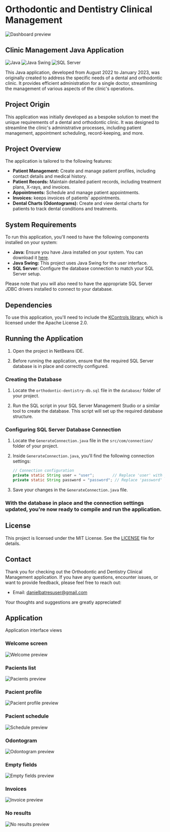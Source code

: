 # Orthodontic and Dentistry Clinical Management

![Dashboard preview](preview/dashboard-preview.jpg)

## Clinic Management Java Application

![Java](https://img.shields.io/badge/Java-%3CJDK11%3E-e63946)
![Java Swing](https://img.shields.io/badge/Java%20Swing-f1faee)
![SQL Server](https://img.shields.io/badge/SQL%20Server-ffb703)

This Java application, developed from August 2022 to January 2023, was originally created to address the specific needs of a dental and orthodontic clinic. It provides efficient administration for a single doctor, streamlining the management of various aspects of the clinic's operations.

## Project Origin

This application was initially developed as a bespoke solution to meet the unique requirements of a dental and orthodontic clinic. It was designed to streamline the clinic's administrative processes, including patient management, appointment scheduling, record-keeping, and more.

## Project Overview

The application is tailored to the following features:

- **Patient Management:** Create and manage patient profiles, including contact details and medical history.
- **Patient Records:** Maintain detailed patient records, including treatment plans, X-rays, and invoices.
- **Appointments:** Schedule and manage patient appointments.
- **Invoices:** keeps invoices of patients' appointments.
- **Dental Charts (Odontograms):** Create and view dental charts for patients to track dental conditions and treatments.

## System Requirements

To run this application, you'll need to have the following components installed on your system:

- **Java:** Ensure you have Java installed on your system. You can download it [here](https://www.java.com/).
- **Java Swing:** This project uses Java Swing for the user interface.
- **SQL Server:** Configure the database connection to match your SQL Server setup.

Please note that you will also need to have the appropriate SQL Server JDBC drivers installed to connect to your database.

## Dependencies

To use this application, you'll need to include the [KControls library](https://github.com/k33ptoo/KControls), which is licensed under the Apache License 2.0.

## Running the Application

1. Open the project in NetBeans IDE.

2. Before running the application, ensure that the required SQL Server database is in place and correctly configured.

### Creating the Database

1. Locate the `orthodontic-dentistry-db.sql` file in the `database/` folder of your project.

2. Run the SQL script in your SQL Server Management Studio or a similar tool to create the database. This script will set up the required database structure.

### Configuring SQL Server Database Connection

1. Locate the `GenerateConnection.java` file in the `src/com/connection/` folder of your project.

2. Inside `GenerateConnection.java`, you'll find the following connection settings:

    ```java
    // Connection configuration
    private static String user = "user";        // Replace 'user' with your SQL Server username
    private static String password = "password"; // Replace 'password' with your SQL Server password
    ```

3. Save your changes in the `GenerateConnection.java` file.

### With the database in place and the connection settings updated, you're now ready to compile and run the application.

## License

This project is licensed under the MIT License. See the [LICENSE](LICENSE) file for details.

## Contact

Thank you for checking out the Orthodontic and Dentistry Clinical Management application. If you have any questions, encounter issues, or want to provide feedback, please feel free to reach out:

- Email: danielbatresuser@gmail.com

Your thoughts and suggestions are greatly appreciated!

## Application

Application interface views

### Welcome screen

![Welcome preview](preview/welcome-preview.jpg)

### Pacients list

![Pacients preview](preview/pacients-preview.jpg)

### Pacient profile

![Pacient profile preview](preview/pacient-preview.jpg)

### Pacient schedule

![Schedule preview](preview/appoinment-preview.jpg)

### Odontogram

![Odontogram preview](preview/odontogram-preview.jpg)

### Empty fields

![Empty fields preview](preview/editempty-preview.jpg)

### Invoices

![Invoice preview](preview/invoice-preview.jpg)

### No results

![No results preview](preview/noresults-preview.jpg)
